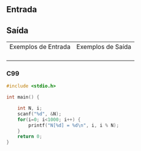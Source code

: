 <html>
<body style="padding: 10px 0px;">
    <div class="header">
<h1></h1>
        <div class="problem">
            <div class="description">
                <p>
</p>
            </div>
            <h2>Entrada</h2>
            <div class="input">
                <p>
</p>
            </div>
            <h2>Saída</h2>
            <div class="output">
                <p>
</p>
            </div>
            <div class="both"></div>
            <table>
                <tbody>
                    <tr>
                        <td>Exemplos de Entrada</td>
                        <td>Exemplos de Saída</td>
                    </tr>
                    <tr>
                        <td class="division">
                            <p>
</p>
                            </p>
                        </td>
                        <td>
                            <p>
</p>
                            </p>
                        </td>
                    </tr>
                </tbody>
            </table>
        </div>
    </div>
</body>
</html>

### C99

```c
#include <stdio.h>

int main() {

    int N, i;
    scanf("%d", &N);
    for(i=0; i<1000; i++) {
        printf("N[%d] = %d\n", i, i % N);
    }
    return 0;
}
```
